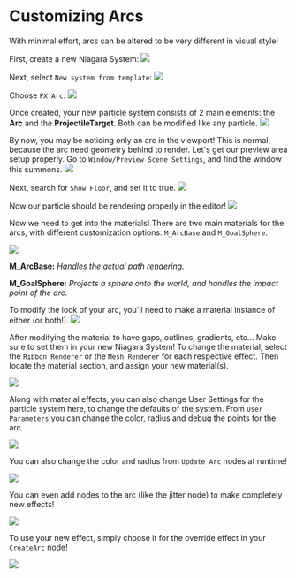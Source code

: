 # Customizing Arcs

With minimal effort, arcs can be altered to be very different in visual style!

First, create a new Niagara System:
![](img/create_fx.png)

Next, select `New system from template`:
![](img/template.png)

Choose `FX Arc`:
![](img/fx_arc.png)

Once created, your new particle system consists of 2 main elements: the **Arc** and the **ProjectileTarget**. Both can be modified like any particle.
![](img/fx_main.png)

By now, you may be noticing only an arc in the viewport! This is normal, because the arc need geometry behind to render. Let's get our preview area setup properly. Go to `Window/Preview Scene Settings`, and find the window this summons.
![](img/preview_settings.png)

Next, search for `Show Floor`, and set it to true.
![](img/show_floor.png)

Now our particle should be rendering properly in the editor!
![](img/display_properly.png)

Now we need to get into the materials! There are two main materials for the arcs, with different customization options: `M_ArcBase` and `M_GoalSphere`. 

![](img/materials.png)

**M_ArcBase:**
  _Handles the actual path rendering._

**M_GoalSphere:** _Projects a sphere onto the world, and handles the impact point of the arc._


To modify the look of your arc, you'll need to make a material instance of either (or both!).
![](img/create_instance.png)

After modifying the material to have gaps, outlines, gradients, etc... Make sure to set them in your new Niagara System! To change the material, select the `Ribbon Renderer` or the `Mesh Renderer` for each respective effect. Then locate the material section, and assign your new material(s).

![](img/apply_materials.png)

Along with material effects, you can also change User Settings for the particle system here, to change the defaults of the system. From `User Parameters` you can change the color, radius and debug the points for the arc. 

![](img/user_params.png)

You can also change the color and radius from `Update Arc` nodes at runtime!

![](img/update_runtime.png)

You can even add nodes to the arc (like the jitter node) to make completely new effects!

![](img/zap.gif)

To use your new effect, simply choose it for the override effect in your `CreateArc` node!

![](img/change_final.png)